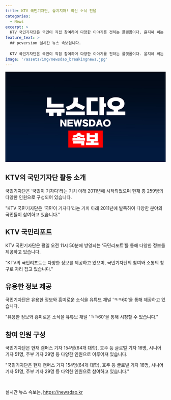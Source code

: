 ```yaml
---
title: KTV 국민기자단, 놓치지마! 최신 소식 전달
categories:
  - News
excerpt: >
  KTV 국민기자단은 국민이 직접 참여하며 다양한 이야기를 전하는 플랫폼이다. 윤지혜 씨는 국민기자단 활동으로 환경문제와 지역 봉사활동을 다룬 리포트를 통해 문화체육관광부 장관상을 수상하는 등 활약했다. 현재 259명의 다양한 배경의 기자가 참여하고 있으며, 국민리포트를 통해 정책을 전달하고 다양한 현장을 다루며 참여와 소통의 창구로 자리 잡았다.
feature_text: >
  ## pcversion 실시간 뉴스 속보입니다.

  KTV 국민기자단은 국민이 직접 참여하며 다양한 이야기를 전하는 플랫폼이다. 윤지혜 씨는 국민기자단 활동으로 환경문제와 지역 봉사활동을 다룬 리포트를 통해 문화체육관광부 장관상을 수상하는 등 활약했다. 현재 259명의 다양한 배경의 기자가 참여하고 있으며, 국민리포트를 통해 정책을 전달하고 다양한 현장을 다루며 참여와 소통의 창구로 자리 잡았다.
image: '/assets/img/newsdao_breakingnews.jpg'
---
```


<p><img src="/assets/img/newsdao_breakingnews.jpg" alt="pcversion 속보" /></p>

<h2 data-ke-size="size26">KTV의 국민기자단 활동 소개</h2>

<p>국민기자단은 ‘국민이 기자다’라는 기치 아래 2011년에 시작되었으며 현재 총 259명의 다양한 인원으로 구성되어 있습니다.</p>

<p data-ke-size="size16">"KTV 국민기자단은 '국민이 기자다'라는 기치 아래 2011년에 발족하여 다양한 분야의 국민들이 참여하고 있습니다."</p>

<h2 data-ke-size="size26">KTV 국민리포트</h2>

<p>KTV 국민기자단은 평일 오전 11시 50분에 방영되는 ‘국민리포트’를 통해 다양한 정보를 제공하고 있습니다.</p>

<p data-ke-size="size16">"KTV의 국민리포트는 다양한 정보를 제공하고 있으며, 국민기자단의 참여와 소통의 창구로 자리 잡고 있습니다."</p>

<h2 data-ke-size="size26">유용한 정보 제공</h2>

<p>국민기자단은 유용한 정보와 흥미로운 소식을 유튜브 채널 'ㅋㅋ60'을 통해 제공하고 있습니다.</p>

<p data-ke-size="size16">"유용한 정보와 흥미로운 소식을 유튜브 채널 'ㅋㅋ60'을 통해 시청할 수 있습니다."</p>

<h2 data-ke-size="size26">참여 인원 구성</h2>

<p>국민기자단은 현재 캠퍼스 기자 154명(64개 대학), 호주 등 글로벌 기자 16명, 시니어 기자 51명, 주부 기자 29명 등 다양한 인원으로 이루어져 있습니다.</p>

<p data-ke-size="size16">"국민기자단은 현재 캠퍼스 기자 154명(64개 대학), 호주 등 글로벌 기자 16명, 시니어 기자 51명, 주부 기자 29명 등 다억한 인원으로 참여하고 있습니다."</p> 

<p data-ke-size="size16">&nbsp;</p>
실시간 뉴스 속보는, <a href="https://newsdao.kr" rel="dofollow">https://newsdao.kr</a>


